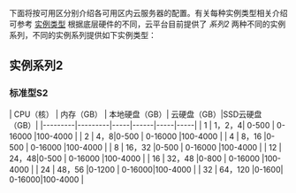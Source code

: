 下面将按可用区分别介绍各可用区内云服务器的配置。有关每种实例类型相关介绍可参考 [实例类型](http://tcecqpoc.fsphere.cn/document/product/213/7153)
根据底层硬件的不同，云平台目前提供了 *系列2* 两种不同的实例系列，不同的实例系列提供如下实例类型：


## 实例系列2

### **标准型S2**  

| CPU（核）  | 内存（GB） | 本地硬盘（GB）| 云硬盘（GB）|SSD云硬盘（GB）|
|---------|---------|-----|------|-----|-----|
| 1 | 1，2，4| 0-500 | 0-16000 |100-4000 |
| 2 | 4，8|0-500 |  0-16000 |100-4000 |
| 4 |  8，16 |0-500 |  0-16000 |100-4000 |
| 8 |  16，32 |0-500 |  0-16000 |100-4000 |
| 12 |  24，48|0-500 |  0-16000 |100-4000 |
| 16 | 32，48 |0-800 |  0-16000 |100-4000 |
| 24 | 48，56 |0-1200 |  0-16000|100-4000 |
| 32 | 64，120 |0-1600| 0-16000|100-4000 |
